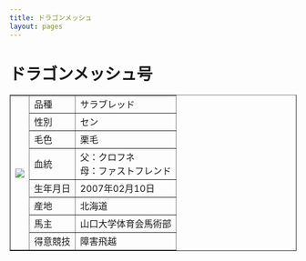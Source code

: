 ```yaml
---
title: ドラゴンメッシュ
layout: pages
---
```


# ドラゴンメッシュ号

<table border="1">
    <tr>
        <th rowspan="8"><img src="IMG_8250.JPG"></th>
        <td>品種</td>
        <td>サラブレッド</td>
    </tr>
    <tr>
        <td>性別</td>
        <td>セン</td>
    </tr>
    <tr>
        <td>毛色</td>
        <td>栗毛</td>
    </tr>
    <tr>
        <td>血統</td>
        <td>父：クロフネ<br>母：ファストフレンド</td>
    </tr>
    <tr>
        <td>生年月日</td>
        <td>2007年02月10日</td>
    </tr>
    <tr>
        <td>産地</td>
        <td>北海道</td>
    </tr>
    <tr>
        <td>馬主</td>
        <td>山口大学体育会馬術部</td>
    <tr>
        <td>得意競技</td>
        <td>障害飛越</td>
    </tr>
    </tr>
</table>

<br>